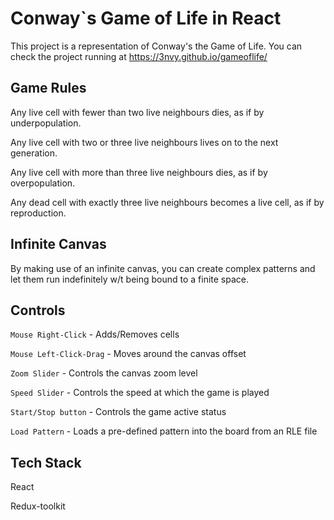 # Conway`s Game of Life in React

This project is a representation of Conway's the Game of Life. You can check the project running at https://3nvy.github.io/gameoflife/

## Game Rules
Any live cell with fewer than two live neighbours dies, as if by underpopulation.

Any live cell with two or three live neighbours lives on to the next generation.

Any live cell with more than three live neighbours dies, as if by overpopulation.

Any dead cell with exactly three live neighbours becomes a live cell, as if by reproduction.

## Infinite Canvas

By making use of an infinite canvas, you can create complex patterns and let them run indefinitely w/t being bound to a finite space.

## Controls

`Mouse Right-Click` - Adds/Removes cells

`Mouse Left-Click-Drag` - Moves around the canvas offset

`Zoom Slider` - Controls the canvas zoom level

`Speed Slider` - Controls the speed at which the game is played

`Start/Stop button` - Controls the game active status

`Load Pattern` - Loads a pre-defined pattern into the board from an RLE file

## Tech Stack

React

Redux-toolkit